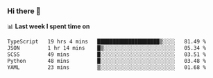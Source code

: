 ### Hi there 👋

<!--
**DBvc/DBvc** is a ✨ _special_ ✨ repository because its `README.md` (this file) appears on your GitHub profile.

Here are some ideas to get you started:

- 🔭 I’m currently working on ...
- 🌱 I’m currently learning ...
- 👯 I’m looking to collaborate on ...
- 🤔 I’m looking for help with ...
- 💬 Ask me about ...
- 📫 How to reach me: ...
- 😄 Pronouns: ...
- ⚡ Fun fact: ...
-->

📊 **Last week I spent time on**
<!--START_SECTION:waka-->

```txt
TypeScript   19 hrs 4 mins   ████████████████████▒░░░░   81.49 %
JSON         1 hr 14 mins    █▒░░░░░░░░░░░░░░░░░░░░░░░   05.34 %
SCSS         49 mins         █░░░░░░░░░░░░░░░░░░░░░░░░   03.51 %
Python       48 mins         █░░░░░░░░░░░░░░░░░░░░░░░░   03.48 %
YAML         23 mins         ▒░░░░░░░░░░░░░░░░░░░░░░░░   01.68 %
```

<!--END_SECTION:waka-->
